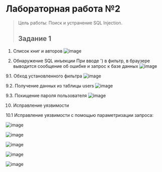 # Лабораторная работа №2
> Цель работы: Поиск и устранение SQL Injection.
> ## Задание 1

1. Список книг и авторов
![image](https://user-images.githubusercontent.com/82168526/146243993-f962c682-3052-40cb-8008-0940bb3df3c9.png)

8. Обнаружение SQL инъекции
При вводе ') в фильтр, в браузере выводится сообщение об ошибке и запрос к базе данных
![image](https://user-images.githubusercontent.com/82168526/146244103-48183326-514a-447f-b4ae-6ecd8ef41887.png)

9.1. Обход установленного фильтра
![image](https://user-images.githubusercontent.com/82168526/146244120-fa631d05-9899-48c1-9cdd-2422fd31aab0.png)


9.2. Получение данных из таблицы users
![image](https://user-images.githubusercontent.com/82168526/146244144-31241a8a-2a14-4488-b617-2621262b4286.png)

9.3. Похищение пароля пользователя
![image](https://user-images.githubusercontent.com/82168526/146244157-80ed99d1-130e-4a12-8a08-a90eb4130b5b.png)

10. Исправление уязвимости

10.1 Исправление уязвимости с помощью параметризации запроса:

![image](https://user-images.githubusercontent.com/82168526/146245039-fd80ad0e-7de3-4904-b402-c611ed01fde2.png)

![image](https://user-images.githubusercontent.com/82168526/146244180-986ca404-7e3e-482d-ae7d-0f9734d429e9.png)

![image](https://user-images.githubusercontent.com/82168526/146244194-e6aa3b13-c840-4de5-b012-5853587504ef.png)

![image](https://user-images.githubusercontent.com/82168526/146244215-0486c01d-96d4-4d17-ac5d-8cf5256d84ed.png)

![image](https://user-images.githubusercontent.com/82168526/146244227-719d0089-8018-4f45-a777-cf8ca160567d.png)

